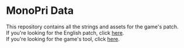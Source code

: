 # MonoPri Data
This repository contains all the strings and assets for the game's patch.  
If you're looking for the English patch, click [here](https://agtteam.net/monopri).  
If you're looking for the game's tool, click [here](https://github.com/AGTTeam/MonoPriTranslation).  

